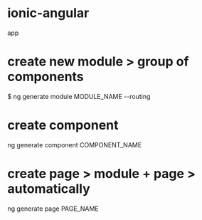 # ionic-angular
app

# create new module > group of components
$ ng generate module MODULE_NAME --routing

# create component 
ng generate component COMPONENT_NAME

# create page > module + page > automatically
ng generate page PAGE_NAME